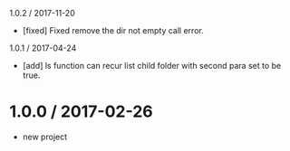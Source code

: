 1.0.2 / 2017-11-20
  * [fixed] Fixed remove the dir not empty call error.


1.0.1 / 2017-04-24
  * [add] ls function can recur list child folder with second para set to be true.


1.0.0 / 2017-02-26
==================

  * new project
  


